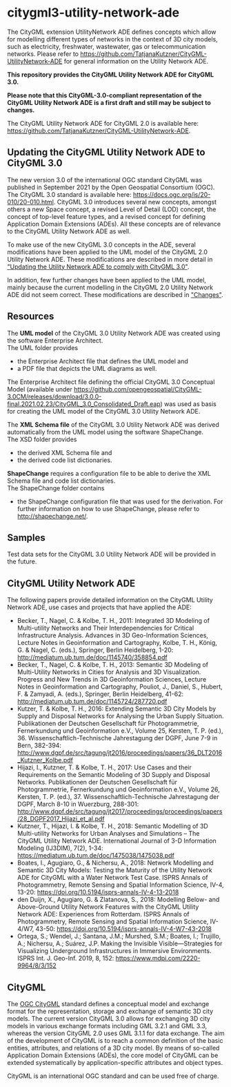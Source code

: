 # citygml3-utility-network-ade

The CityGML extension UtilityNetwork ADE defines concepts which allow for modelling different types of networks in the context of 3D city models, such as electricity, freshwater, wastewater, gas or telecommunication networks.
Please refer to https://github.com/TatjanaKutzner/CityGML-UtilityNetwork-ADE for general information on the Utility Network ADE.

**This repository provides the CityGML Utility Network ADE for CityGML 3.0.**

**Please note that this CityGML-3.0-compliant representation of the CityGML Utility Network ADE is a first draft and still may be subject to changes.**

The CityGML Utility Network ADE for CityGML 2.0 is available here: https://github.com/TatjanaKutzner/CityGML-UtilityNetwork-ADE.

## Updating the CityGML Utility Network ADE to CityGML 3.0

The new version 3.0 of the international OGC standard CityGML was published in September 2021 by the Open Geospatial Consortium (OGC). The  CityGML 3.0 standard is available here: https://docs.ogc.org/is/20-010/20-010.html. CityGML 3.0 introduces several new concepts, amongst others a new Space concept, a revised Level of Detail (LOD) concept, the concept of top-level feature types, and a revised concept for defining Application Domain Extensions (ADEs). All these concepts are of relevance to the CityGML Utility Network ADE as well.

To make use of the new CityGML 3.0 concepts in the ADE, several modifications have been applied to the UML model of the CityGML 2.0 Utility Network ADE. These modifications are described in more detail in ["Updating the Utility Network ADE to comply with CityGML 3.0"](Updating-to-CityGML3.0.md).

In addition, few further changes have been applied to the UML model, mainly because the current modelling in the CityGML 2.0 Utility Network ADE did not seem correct. These modifications are described in ["Changes"](CHANGES.md).

## Resources

The **UML model** of the CityGML 3.0 Utility Network ADE was created using the software Enterprise Architect.  
The UML folder provides
- the Enterprise Architect file that defines the UML model and
- a PDF file that depicts the UML diagrams as well.

The Enterprise Architect file defining the official CityGML 3.0 Conceptual Model (available under https://github.com/opengeospatial/CityGML-3.0CM/releases/download/3.0.0-final.2021.02.23/CityGML_3.0_Consolidated_Draft.eap) was used as basis for creating the UML model of the CityGML 3.0 Utility Network ADE.

The **XML Schema file** of the CityGML 3.0 Utility Network ADE was derived automatically from the UML model using the software ShapeChange.  
The XSD folder provides
- the derived XML Schema file and
- the derived code list dictionaries.

**ShapeChange** requires a configuration file to be able to derive the XML Schema file and code list dictionaries.  
The ShapeChange folder contains
- the ShapeChange configuration file that was used for the derivation.
For further information on how to use ShapeChange, please refer to http://shapechange.net/.

## Samples

Test data sets for the CityGML 3.0 Utility Network ADE will be provided in the future.

## CityGML Utility Network ADE

The following papers provide detailed information on the CityGML Utility Network ADE, use cases and projects that have applied the ADE:
- Becker, T., Nagel, C. & Kolbe, T. H., 2011: Integrated 3D Modeling of Multi-utility Networks and Their Interdependencies for Critical Infrastructure Analysis. Advances in 3D Geo-Information Sciences, Lecture Notes in Geoinformation and Cartography, Kolbe, T. H., König, G. & Nagel, C. (eds.), Springer, Berlin Heidelberg, 1-20: http://mediatum.ub.tum.de/doc/1145740/358854.pdf
- Becker, T., Nagel, C. & Kolbe, T. H., 2013: Semantic 3D Modeling of Multi-Utility Networks in Cities for Analysis and 3D Visualization. Progress and New Trends in 3D Geoinformation Sciences, Lecture Notes in Geoinformation and Cartography, Pouliot, J., Daniel, S., Hubert, F. & Zamyadi, A. (eds.), Springer, Berlin Heidelberg, 41-62: http://mediatum.ub.tum.de/doc/1145724/287720.pdf
- Kutzer, T. & Kolbe, T. H., 2016: Extending Semantic 3D City Models by Supply and Disposal Networks for Analysing the Urban Supply Situation. Publikationen der Deutschen Gesellschaft für Photogrammetrie, Fernerkundung und Geoinformation e.V., Volume 25, Kersten, T. P. (ed.), 36. Wissenschaftlich-Technische Jahrestagung der DGPF, June 7-9 in Bern, 382-394: http://www.dgpf.de/src/tagung/jt2016/proceedings/papers/36_DLT2016_Kutzner_Kolbe.pdf
- Hijazi, I., Kutzner, T. & Kolbe, T. H., 2017: Use Cases and their Requirements on the Semantic Modeling of 3D Supply and Disposal Networks. Publikationen der Deutschen Gesellschaft für Photogrammetrie, Fernerkundung und Geoinformation e.V., Volume 26, Kersten, T. P. (ed.), 37. Wissenschaftlich-Technische Jahrestagung der DGPF, March 8-10 in Wuerzburg, 288-301: http://www.dgpf.de/src/tagung/jt2017/proceedings/proceedings/papers/28_DGPF2017_Hijazi_et_al.pdf
- Kutzner, T., Hijazi, I. & Kolbe, T. H., 2018: Semantic Modelling of 3D Multi-utility Networks for Urban Analyses and Simulations – The CityGML Utility Network ADE. International Journal of 3-D Information Modeling (IJ3DIM), 7(2), 1-34: https://mediatum.ub.tum.de/doc/1475038/1475038.pdf
- Boates, I., Agugiaro, G., & Nichersu, A., 2018: Network Modelling and Semantic 3D City Models: Testing the Maturity of the Utility Network ADE for CityGML with a Water Network Test Case. ISPRS Annals of Photogrammetry, Remote Sensing and Spatial Information Science, IV-4, 13-20: https://doi.org/10.5194/isprs-annals-IV-4-13-2018
- den Duijn, X., Agugiaro, G. & Zlatanova, S., 2018: Modelling Below- and Above-Ground Utility Network Features with the CityGML Utility Network ADE: Experiences from Rotterdam. ISPRS Annals of Photogrammetry, Remote Sensing and Spatial Information Science, IV-4/W7, 43-50: https://doi.org/10.5194/isprs-annals-IV-4-W7-43-2018
- Ortega, S.; Wendel, J.; Santana, J.M.; Murshed, S.M.; Boates, I.; Trujillo, A.; Nichersu, A.; Suárez, J.P. Making the Invisible Visible—Strategies for Visualizing Underground Infrastructures in Immersive Environments. ISPRS Int. J. Geo-Inf. 2019, 8, 152: https://www.mdpi.com/2220-9964/8/3/152

## CityGML

The [OGC CityGML](http://www.opengeospatial.org/standards/citygml) standard defines a conceptual model and exchange format for the representation, storage and exchange of semantic 3D city models. The current version CityGML 3.0 allows for exchanging 3D city models in various exchange formats including GML 3.2.1 and GML 3.3, whereas the version CityGML 2.0 uses GML 3.1.1 for data exchange. The aim of the development of CityGML is to reach a common definition of the basic entities, attributes, and relations of a 3D city model. By means of so-called Application Domain Extensions (ADEs), the core model of CityGML can be extended systematically by application-specific attributes and object types.

CityGML is an international OGC standard and can be used free of charge.
